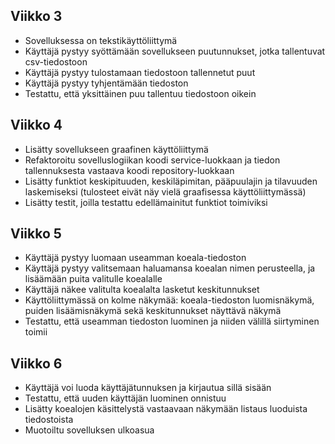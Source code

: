## Viikko 3

- Sovelluksessa on tekstikäyttöliittymä
- Käyttäjä pystyy syöttämään sovellukseen puutunnukset, jotka tallentuvat csv-tiedostoon
- Käyttäjä pystyy tulostamaan tiedostoon tallennetut puut
- Käyttäjä pystyy tyhjentämään tiedoston
- Testattu, että yksittäinen puu tallentuu tiedostoon oikein

## Viikko 4

- Lisätty sovellukseen graafinen käyttöliittymä
- Refaktoroitu sovelluslogiikan koodi service-luokkaan ja tiedon tallennuksesta vastaava koodi repository-luokkaan
- Lisätty funktiot keskipituuden, keskiläpimitan, pääpuulajin ja tilavuuden laskemiseksi (tulosteet eivät näy vielä graafisessa käyttöliittymässä)
- Lisätty testit, joilla testattu edellämainitut funktiot toimiviksi

## Viikko 5

- Käyttäjä pystyy luomaan useamman koeala-tiedoston
- Käyttäjä pystyy valitsemaan haluamansa koealan nimen perusteella, ja 
lisäämään puita valitulle koealalle
- Käyttäjä näkee valitulta koealalta lasketut keskitunnukset
- Käyttöliittymässä on kolme näkymää: koeala-tiedoston luomisnäkymä, 
puiden lisäämisnäkymä sekä keskitunnukset näyttävä näkymä
- Testattu, että useamman tiedoston luominen ja niiden välillä siirtyminen 
toimii

## Viikko 6

- Käyttäjä voi luoda käyttäjätunnuksen ja kirjautua sillä sisään
- Testattu, että uuden käyttäjän luominen onnistuu
- Lisätty koealojen käsittelystä vastaavaan näkymään listaus luoduista tiedostoista
- Muotoiltu sovelluksen ulkoasua
